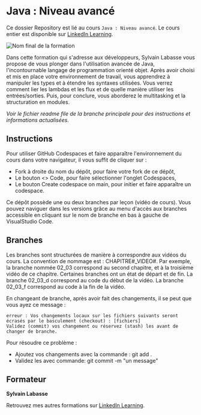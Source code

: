 # Java : Niveau avancé
Ce dossier Repository est lié au cours `Java : Niveau avancé`. Le cours entier est disponible sur [LinkedIn Learning][lil-course-url].

![Nom final de la formation][lil-thumbnail-url]

Dans cette formation qui s'adresse aux développeurs, Sylvain Labasse vous propose de vous plonger dans l'utilisation avancée de Java, l'incontournable langage de programmation orienté objet. Après avoir choisi et mis en place votre environnement de travail, vous apprendrez à manipuler les types et à étendre les syntaxes utilisées. Vous verrez comment lier les lambdas et les flux et de quelle manière utiliser les entrées/sorties. Puis, pour conclure, vous aborderez le multitasking et la structuration en modules.

_Voir le fichier readme file de la branche principale pour des instructions et informations actualisées._
## Instructions
Pour utiliser GitHub Codespaces et faire apparaître l'environnement du cours dans votre navigateur, il vous suffit de cliquer sur :

- Fork à droite du nom du dépôt, pour faire votre fork de ce dépôt,
- Le bouton <> Code, pour faire sélectionner l'onglet Codespaces,
- Le bouton Create codespace on main, pour initier et faire apparaître un codespace.

Ce dépôt possède une ou deux branches par leçon (vidéo de cours). Vous pouvez naviguer dans les versions grâce au menu d'accès aux branches accessible en cliquant sur le nom de branche en bas à gauche de VisualStudio Code.

## Branches
Les branches sont structurées de manière à correspondre aux vidéos du cours. La convention de nommage est : CHAPITRE#_VIDEO#. Par exemple, la branche nommée 02_03 correspond au second chapitre, et à la troisième vidéo de ce chapitre. Certaines branches ont un état de départ et de fin.
La branche 02_03_d correspond au code du début de la vidéo.
La branche 02_03_f correspond au code à la fin de la vidéo.

En changeant de branche, après avoir fait des changements, il se peut que vous ayez ce message :

    erreur : Vos changements locaux sur les fichiers suivants seront écrasés par le basculement (checkout) : [fichiers]
    Validez (commit) vos changement ou réservez (stash) les avant de changer de branche.

Pour résoudre ce problème :
	
- Ajoutez vos changements avec la commande : git add .
- Validez les avec commande: git commit -m "un message"

## Formateur

**Sylvain Labasse** 

Retrouvez mes autres formations sur [LinkedIn Learning][lil-URL-trainer].


[0]: # (Replace these placeholder URLs with actual course URLs)

[lil-course-url]: https://www.linkedin.com/learning/java-niveau-avance
[lil-thumbnail-url]: https://media.licdn.com/dms/image/D560DAQEzuwjddDZaNw/learning-public-crop_675_1200/0/1701692528183?e=2147483647&v=beta&t=_I4O2154vCBCzGuVroCWJef-Kxl804P4zOx-7zT7hqY
[lil-URL-trainer]: https://www.linkedin.com/learning/instructors/sylvain-labasse

